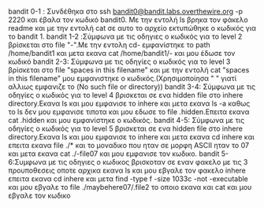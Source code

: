 bandit 0-1 : Συνδέθηκα στο ssh bandit0@bandit.labs.overthewire.org -p 2220 και έβαλα τον κωδικό bandit0. Με την εντολή ls βρηκα τον φάκελο readme και με την εντολή cat σε αυτο το αρχείο εκτυπώθηκε ο κωδικός για το bandit 1.
bandit 1-2 :Σύμφωνα με τις οδηγιες ο κωδικός για το level 2  βρίσκεται στο file "-".Με την εντολη cd- εμφανίστηκε το path /home/bandit1 και μετα εκανα cat /home/bandit1/- και μου έδωσε τον κωδικό
bandit 2-3: Σύμφωνα με τις οδηγίες ο κωδικός για το level 3 βρίσκεται στο file "spaces in this filename" και με την εντολή cat "spaces in this filename" μου εμφανιστηκε ο κωδικός.(Χρησιμοποίησα " " γιατί αλλιως εμφανιζε το (No such file or directory))
bandit 3-4: Σύμφωνα με τις οδηγίες ο κωδικός για το level 4 βρισκεται σε ενα hidden file στο inhere directory.Εκανα ls και μου εμφανισε το inhere και μετα εκανα ls -a καθως το ls δεν μου εμφανισε τιποτα και μου εδωσε το file .hidden.Επειτα εκανα cat .hidden και μου εμφανίστηκε ο κωδικός.
bandit 4-5: Σύμφωνα με τις οδηγίες ο κωδικός για το level 5 βρισκεται σε ενα hidden file στο inhere directory.Εκανα ls  και μου εμφανισε το inhere και μετα εκανα cd inhere και επειτα εκανα file ./* και το μοναδικο που ηταν σε μορφη ASCII ηταν το 07 και μετα εκανα cat ./-file07 και μου εμφανισε τον κωδικο.
bandit 5-6:Συμφωνα με τις οδηγιες ο κωδικος βρισκοταν σε εναν φακελο με τις 3 προυποθεσεις οποτε αρχικα εκανα ls και μου εβγαλε τον φακελο inhere επειτα εκανα cd inhere και μετα find -type f -size 1033c -not -executable και μου εβγαλε το file ./maybehere07/.file2 το οποιο εκανα και cat και μου εβγαλε τον κωδικο
